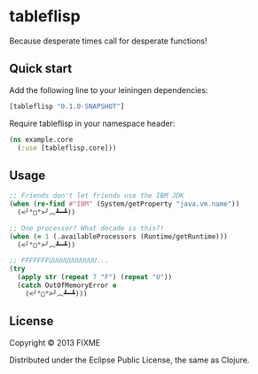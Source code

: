 # tableflisp

Because desperate times call for desperate functions!

## Quick start

Add the following line to your leiningen dependencies:

```clojure
[tableflisp "0.1.0-SNAPSHOT"]
```

Require tableflisp in your namespace header:

```clojure
(ns example.core
  (:use [tableflisp.core]))
```

## Usage

```clojure
;; Friends don't let friends use the IBM JDK
(when (re-find #"IBM" (System/getProperty "java.vm.name"))
  (<╯°□°>╯︵┻━┻))

;; One processor? What decade is this?!
(when (= 1 (.availableProcessors (Runtime/getRuntime)))
  (<╯°□°>╯︵┻━┻))

;; FFFFFFFUUUUUUUUUUUU...
(try
  (apply str (repeat 7 "F") (repeat "U"))
  (catch OutOfMemoryError e
    (<╯°□°>╯︵┻━┻)))
```

## License

Copyright © 2013 FIXME

Distributed under the Eclipse Public License, the same as Clojure.
